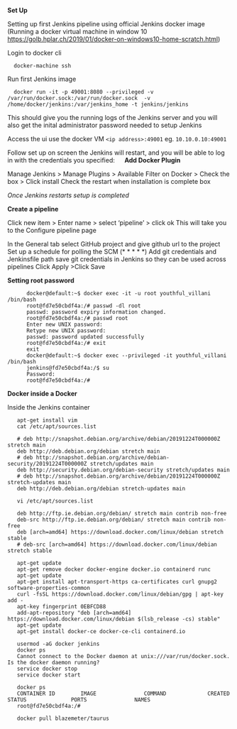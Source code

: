 **Set Up**

Setting up first Jenkins pipeline using official Jenkins docker image
(Running a docker virtual machine in window 10 https://golb.hplar.ch/2019/01/docker-on-windows10-home-scratch.html)

Login to docker cli
```
  docker-machine ssh
```
 
Run first Jenkins image
```
  docker run -it -p 49001:8080 --privileged -v /var/run/docker.sock:/var/run/docker.sock  -v /home/docker/jenkins:/var/jenkins_home -t jenkins/jenkins
```
This should give you the running logs of the Jenkins server and you will also get the inital administrator password needed to setup Jenkins
 
Access the ui use the docker VM `<ip address>:49001` eg. `10.10.0.10:49001`

Follow set up on screen the Jenkins will restart, and you will be able to log in with the credentials you specified:
  
**Add Docker Plugin**

Manage Jenkins > Manage Plugins > Available
Filter on Docker > Check the box > Click install 
Check the restart when installation is complete box

_Once Jenkins restarts setup is completed_ 

**Create a pipeline** 

Click new item > Enter name > select ‘pipeline’ > click ok
This will take you to the Configure pipeline page

In the General tab select GitHub project and give github url to the project  
Set up a schedule for polling the SCM (* * * * *)
Add git credentials and Jenkinsfile path
save git credentials in Jenkins so they can be used across pipelines 
Click Apply >Click  Save

**Setting root password**
```Log into the Jenkins cmd line and set the root password
      docker@default:~$ docker exec -it -u root youthful_villani /bin/bash
      root@fd7e50cbdf4a:/# passwd -dl root
      passwd: password expiry information changed.
      root@fd7e50cbdf4a:/# passwd root
      Enter new UNIX password:
      Retype new UNIX password:
      passwd: password updated successfully
      root@fd7e50cbdf4a:/# exit
      exit
      docker@default:~$ docker exec --privileged -it youthful_villani /bin/bash
      jenkins@fd7e50cbdf4a:/$ su
      Password:
      root@fd7e50cbdf4a:/#
```

**Docker inside a Docker**

Inside the Jenkins container 
```apt-get update
   apt-get install vim
   cat /etc/apt/sources.list
   
   # deb http://snapshot.debian.org/archive/debian/20191224T000000Z stretch main
   deb http://deb.debian.org/debian stretch main
   # deb http://snapshot.debian.org/archive/debian-security/20191224T000000Z stretch/updates main
   deb http://security.debian.org/debian-security stretch/updates main
   # deb http://snapshot.debian.org/archive/debian/20191224T000000Z stretch-updates main
   deb http://deb.debian.org/debian stretch-updates main
   
   vi /etc/apt/sources.list
   
   deb http://ftp.ie.debian.org/debian/ stretch main contrib non-free
   deb-src http://ftp.ie.debian.org/debian/ stretch main contrib non-free
   deb [arch=amd64] https://download.docker.com/linux/debian stretch stable
   # deb-src [arch=amd64] https://download.docker.com/linux/debian stretch stable 
       
   apt-get update
   apt-get remove docker docker-engine docker.io containerd runc
   apt-get update
   apt-get install apt-transport-https ca-certificates curl gnupg2 software-properties-common
   curl -fsSL https://download.docker.com/linux/debian/gpg | apt-key add -
   apt-key fingerprint 0EBFCD88
   add-apt-repository "deb [arch=amd64] https://download.docker.com/linux/debian $(lsb_release -cs) stable"
   apt-get update
   apt-get install docker-ce docker-ce-cli containerd.io
   
   usermod -aG docker jenkins
   docker ps
   Cannot connect to the Docker daemon at unix:///var/run/docker.sock. Is the docker daemon running?
   service docker stop
   service docker start
   
   docker ps
   CONTAINER ID        IMAGE               COMMAND             CREATED             STATUS              PORTS               NAMES
   root@fd7e50cbdf4a:/#
   
   docker pull blazemeter/taurus
```


